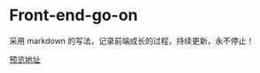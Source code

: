 # Front-end-go-on

采用 markdown 的写法，记录前端成长的过程，持续更新，永不停止！

[预览地址](https://lll618xxx.github.io/Front-end-go-on/)
